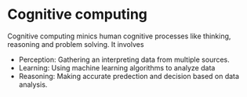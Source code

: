 # Cognitive computing

Cognitive computing minics human cognitive processes like thinking, reasoning and problem solving. It involves 

- Perception: Gathering an interpreting data from multiple sources.
- Learning: Using machine learning algorithms to analyze data
- Reasoning: Making accurate predection and decision based on data analysis.

